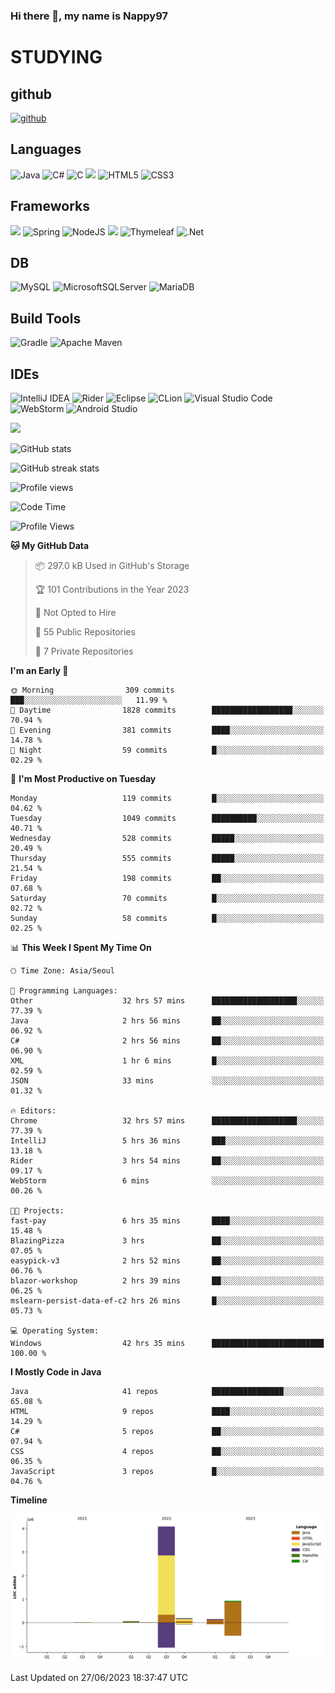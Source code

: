 ### Hi there 👋, my name is Nappy97

# STUDYING
## github
[<img src='https://cdn.jsdelivr.net/npm/simple-icons@3.0.1/icons/github.svg' alt='github' height='40'>](https://github.com/Nappy97)  

## Languages
![Java](https://img.shields.io/badge/java-%23ED8B00.svg?style=for-the-badge&logo=java&logoColor=white) ![C#](https://img.shields.io/badge/c%23-%23239120.svg?style=for-the-badge&logo=c-sharp&logoColor=white) ![C](https://img.shields.io/badge/c-%2300599C.svg?style=for-the-badge&logo=c&logoColor=white) <img src="https://img.shields.io/badge/javascript-F7DF1E?style=for-the-badge&logo=javascript&logoColor=black"> ![HTML5](https://img.shields.io/badge/html5-%23E34F26.svg?style=for-the-badge&logo=html5&logoColor=white) ![CSS3](https://img.shields.io/badge/css3-%231572B6.svg?style=for-the-badge&logo=css3&logoColor=white)

## Frameworks
<img src="https://img.shields.io/badge/bootstrap-7952B3?style=for-the-badge&logo=bootstrap&logoColor=white"> ![Spring](https://img.shields.io/badge/spring-%236DB33F.svg?style=for-the-badge&logo=spring&logoColor=white) ![NodeJS](https://img.shields.io/badge/node.js-6DA55F?style=for-the-badge&logo=node.js&logoColor=white) <img src="https://img.shields.io/badge/jQuery-0769AD?style=for-the-badge&logo=jquery&logoColor=white"> ![Thymeleaf](https://img.shields.io/badge/Thymeleaf-%23005C0F.svg?style=for-the-badge&logo=Thymeleaf&logoColor=white) ![.Net](https://img.shields.io/badge/.NET-5C2D91?style=for-the-badge&logo=.net&logoColor=white)

## DB
![MySQL](https://img.shields.io/badge/mysql-%2300f.svg?style=for-the-badge&logo=mysql&logoColor=white) ![MicrosoftSQLServer](https://img.shields.io/badge/Microsoft%20SQL%20Server-CC2927?style=for-the-badge&logo=microsoft%20sql%20server&logoColor=white) ![MariaDB](https://img.shields.io/badge/MariaDB-003545?style=for-the-badge&logo=mariadb&logoColor=white)

## Build Tools
![Gradle](https://img.shields.io/badge/Gradle-02303A.svg?style=for-the-badge&logo=Gradle&logoColor=white) ![Apache Maven](https://img.shields.io/badge/Apache%20Maven-C71A36?style=for-the-badge&logo=Apache%20Maven&logoColor=white)

## IDEs
![IntelliJ IDEA](https://img.shields.io/badge/IntelliJIDEA-000000.svg?style=for-the-badge&logo=intellij-idea&logoColor=white) ![Rider](https://img.shields.io/badge/Rider-000000.svg?style=for-the-badge&logo=Rider&logoColor=white&color=black&labelColor=crimson) ![Eclipse](https://img.shields.io/badge/Eclipse-FE7A16.svg?style=for-the-badge&logo=Eclipse&logoColor=white) ![CLion](https://img.shields.io/badge/CLion-black?style=for-the-badge&logo=clion&logoColor=white) ![Visual Studio Code](https://img.shields.io/badge/Visual%20Studio%20Code-0078d7.svg?style=for-the-badge&logo=visual-studio-code&logoColor=white) ![WebStorm](https://img.shields.io/badge/webstorm-143?style=for-the-badge&logo=webstorm&logoColor=white&color=black) ![Android Studio](https://img.shields.io/badge/Android%20Studio-3DDC84.svg?style=for-the-badge&logo=android-studio&logoColor=white)

<div>
  <img  src="https://github-readme-stats.vercel.app/api/top-langs/?username=Nappy97&langs_count=8&exclude_repo=Example-deep-learning-from-scratch&layout=compact&line_height=24&hide_border=true&title_color=d88e82&card_width=280">
<div>
  
![GitHub stats](https://github-readme-stats.vercel.app/api?username=Nappy97&show_icons=true)  

![GitHub streak stats](https://github-readme-streak-stats.herokuapp.com/?user=Nappy97)  

![Profile views](https://gpvc.arturio.dev/Nappy97)  

<!--START_SECTION:waka-->
![Code Time](http://img.shields.io/badge/Code%20Time-89%20hrs%2032%20mins-blue)

![Profile Views](http://img.shields.io/badge/Profile%20Views-7-blue)

**🐱 My GitHub Data** 

> 📦 297.0 kB Used in GitHub's Storage 
 > 
> 🏆 101 Contributions in the Year 2023
 > 
> 🚫 Not Opted to Hire
 > 
> 📜 55 Public Repositories 
 > 
> 🔑 7 Private Repositories 
 > 
**I'm an Early 🐤** 

```text
🌞 Morning                309 commits         ███░░░░░░░░░░░░░░░░░░░░░░   11.99 % 
🌆 Daytime                1828 commits        ██████████████████░░░░░░░   70.94 % 
🌃 Evening                381 commits         ████░░░░░░░░░░░░░░░░░░░░░   14.78 % 
🌙 Night                  59 commits          █░░░░░░░░░░░░░░░░░░░░░░░░   02.29 % 
```
📅 **I'm Most Productive on Tuesday** 

```text
Monday                   119 commits         █░░░░░░░░░░░░░░░░░░░░░░░░   04.62 % 
Tuesday                  1049 commits        ██████████░░░░░░░░░░░░░░░   40.71 % 
Wednesday                528 commits         █████░░░░░░░░░░░░░░░░░░░░   20.49 % 
Thursday                 555 commits         █████░░░░░░░░░░░░░░░░░░░░   21.54 % 
Friday                   198 commits         ██░░░░░░░░░░░░░░░░░░░░░░░   07.68 % 
Saturday                 70 commits          █░░░░░░░░░░░░░░░░░░░░░░░░   02.72 % 
Sunday                   58 commits          █░░░░░░░░░░░░░░░░░░░░░░░░   02.25 % 
```


📊 **This Week I Spent My Time On** 

```text
🕑︎ Time Zone: Asia/Seoul

💬 Programming Languages: 
Other                    32 hrs 57 mins      ███████████████████░░░░░░   77.39 % 
Java                     2 hrs 56 mins       ██░░░░░░░░░░░░░░░░░░░░░░░   06.92 % 
C#                       2 hrs 56 mins       ██░░░░░░░░░░░░░░░░░░░░░░░   06.90 % 
XML                      1 hr 6 mins         █░░░░░░░░░░░░░░░░░░░░░░░░   02.59 % 
JSON                     33 mins             ░░░░░░░░░░░░░░░░░░░░░░░░░   01.32 % 

🔥 Editors: 
Chrome                   32 hrs 57 mins      ███████████████████░░░░░░   77.39 % 
IntelliJ                 5 hrs 36 mins       ███░░░░░░░░░░░░░░░░░░░░░░   13.18 % 
Rider                    3 hrs 54 mins       ██░░░░░░░░░░░░░░░░░░░░░░░   09.17 % 
WebStorm                 6 mins              ░░░░░░░░░░░░░░░░░░░░░░░░░   00.26 % 

🐱‍💻 Projects: 
fast-pay                 6 hrs 35 mins       ████░░░░░░░░░░░░░░░░░░░░░   15.48 % 
BlazingPizza             3 hrs               ██░░░░░░░░░░░░░░░░░░░░░░░   07.05 % 
easypick-v3              2 hrs 52 mins       ██░░░░░░░░░░░░░░░░░░░░░░░   06.76 % 
blazor-workshop          2 hrs 39 mins       ██░░░░░░░░░░░░░░░░░░░░░░░   06.25 % 
mslearn-persist-data-ef-c2 hrs 26 mins       █░░░░░░░░░░░░░░░░░░░░░░░░   05.73 % 

💻 Operating System: 
Windows                  42 hrs 35 mins      █████████████████████████   100.00 % 
```

**I Mostly Code in Java** 

```text
Java                     41 repos            ████████████████░░░░░░░░░   65.08 % 
HTML                     9 repos             ████░░░░░░░░░░░░░░░░░░░░░   14.29 % 
C#                       5 repos             ██░░░░░░░░░░░░░░░░░░░░░░░   07.94 % 
CSS                      4 repos             ██░░░░░░░░░░░░░░░░░░░░░░░   06.35 % 
JavaScript               3 repos             █░░░░░░░░░░░░░░░░░░░░░░░░   04.76 % 
```



**Timeline**

![Lines of Code chart](https://raw.githubusercontent.com/Nappy97/Nappy97/main/assets/bar_graph.png)


 Last Updated on 27/06/2023 18:37:47 UTC
<!--END_SECTION:waka-->
